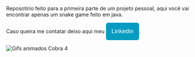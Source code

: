 Reposotirio feito para a primeira parte de um projeto pessoal, aqui você vai encontrar apenas um snake game feito em java. 

Caso queira me contatar deixo aqui meu <a href="https://www.linkedin.com/in/lucas-dantas-6837b9227/"><button style="background: #069cc2; border-radius: 6px; padding: 15px; cursor: pointer; color: #fff; border: none; font-size: 16px;">Linkedin</button></a>.


![Gifs animados Cobra 4](https://user-images.githubusercontent.com/105881498/191304279-066be630-3b4a-444c-823c-68fb1a4e7506.gif)

